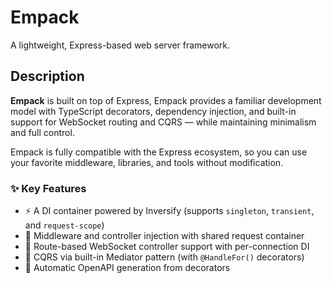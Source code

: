 # Empack

A lightweight, Express-based web server framework.

## Description

**Empack** is built on top of Express, Empack provides a familiar development model with TypeScript decorators, dependency injection, and built-in support for WebSocket routing and CQRS — while maintaining minimalism and full control.

Empack is fully compatible with the Express ecosystem, so you can use your favorite middleware, libraries, and tools without modification.

### ✨ Key Features

- ⚡ A DI container powered by Inversify (supports `singleton`, `transient`, and `request-scope`)
- 🔌 Middleware and controller injection with shared request container
- 📡 Route-based WebSocket controller support with per-connection DI
- 🧩 CQRS via built-in Mediator pattern (with `@HandleFor()` decorators)
- 📃 Automatic OpenAPI generation from decorators
